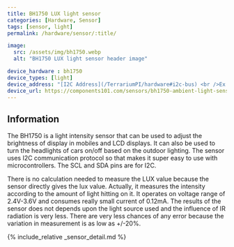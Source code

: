 ```yaml
---
title: BH1750 LUX light sensor
categories: [Hardware, Sensor]
tags: [sensor, light]
permalink: /hardware/sensor/:title/

image:
  src: /assets/img/bh1750.webp
  alt: "BH1750 LUX light sensor header image"

device_hardware : bh1750
device_types: [light]
device_address: "[I2C Address](/TerrariumPI/hardware#i2c-bus) <br />Ex: `0x3f`"
device_url: https://components101.com/sensors/bh1750-ambient-light-sensor
---
```


## Information
The BH1750 is a light intensity sensor that can be used to adjust the brightness of display in mobiles and LCD displays. It can also be used to turn the headlights of cars on/off based on the outdoor lighting. The sensor uses I2C communication protocol so that makes it super easy to use with microcontrollers. The SCL and SDA pins are for I2C.

There is no calculation needed to measure the LUX value because the sensor directly gives the lux value. Actually, it measures the intensity according to the amount of light hitting on it. It operates on voltage range of 2.4V-3.6V and consumes really small current of 0.12mA. The results of the sensor does not depends upon the light source used and the influence of IR radiation is very less. There are very less chances of any error because the variation in measurement is as low as +/-20%.

{% include_relative _sensor_detail.md %}